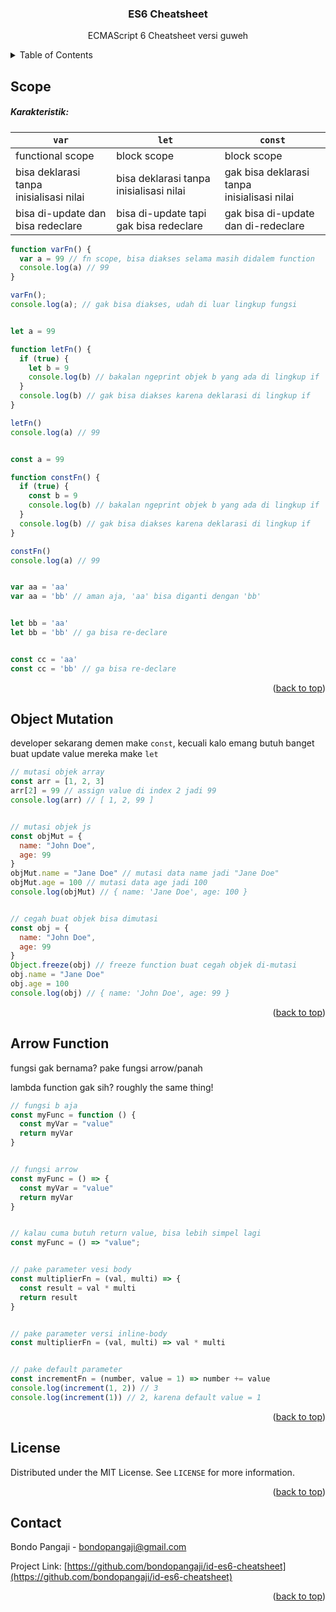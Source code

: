 <div id="top"></div>


<div align="center">

<h3 align="center">ES6 Cheatsheet</h3>
    <p align="center">
        ECMAScript 6 Cheatsheet versi guweh
    </p>
</div>



<!-- TABLE OF CONTENTS -->
<details>
   <summary>Table of Contents</summary>
   <ol>
      <li><a href="#scope">Scope</a></li>
      <li><a href="#object-mutation">Object Mutation</a></li>
      <li><a href="#arrow-function">Arrow Function</a></li>
      <li><a href="#license">License</a></li>
      <li><a href="#contact">Contact</a></li>
  </ol>
</details>



<!-- Lingkup -->
## Scope

##### Karakteristik:

| `var`                                       | `let`                                       | `const`                                          |
|---------------------------------------------|---------------------------------------------|--------------------------------------------------|
| functional scope                            | block scope                                 | block scope                                      |
| bisa deklarasi tanpa <br/>inisialisasi nilai| bisa deklarasi tanpa <br/>inisialisasi nilai| gak bisa deklarasi tanpa<br/> inisialisasi nilai |
| bisa di-update dan bisa redeclare           | bisa di-update tapi gak bisa redeclare      | gak bisa di-update dan di-redeclare              |

```js
function varFn() {
  var a = 99 // fn scope, bisa diakses selama masih didalem function
  console.log(a) // 99
}

varFn();
console.log(a); // gak bisa diakses, udah di luar lingkup fungsi


let a = 99

function letFn() {
  if (true) {
    let b = 9
    console.log(b) // bakalan ngeprint objek b yang ada di lingkup if
  }
  console.log(b) // gak bisa diakses karena deklarasi di lingkup if
}

letFn()
console.log(a) // 99


const a = 99

function constFn() {
  if (true) {
    const b = 9
    console.log(b) // bakalan ngeprint objek b yang ada di lingkup if
  }
  console.log(b) // gak bisa diakses karena deklarasi di lingkup if
}

constFn()
console.log(a) // 99


var aa = 'aa'
var aa = 'bb' // aman aja, 'aa' bisa diganti dengan 'bb'


let bb = 'aa'
let bb = 'bb' // ga bisa re-declare


const cc = 'aa'
const cc = 'bb' // ga bisa re-declare

```

<p align="right">(<a href="#top">back to top</a>)</p>



<!-- Mutasi -->
## Object Mutation

developer sekarang demen make `const`, kecuali kalo emang butuh banget buat update value mereka make `let`

```js
// mutasi objek array
const arr = [1, 2, 3]
arr[2] = 99 // assign value di index 2 jadi 99
console.log(arr) // [ 1, 2, 99 ]


// mutasi objek js
const objMut = {
  name: "John Doe",
  age: 99
}
objMut.name = "Jane Doe" // mutasi data name jadi "Jane Doe"
objMut.age = 100 // mutasi data age jadi 100
console.log(objMut) // { name: 'Jane Doe', age: 100 }


// cegah buat objek bisa dimutasi
const obj = {
  name: "John Doe",
  age: 99
}
Object.freeze(obj) // freeze function buat cegah objek di-mutasi
obj.name = "Jane Doe"
obj.age = 100
console.log(obj) // { name: 'John Doe', age: 99 }

```

<p align="right">(<a href="#top">back to top</a>)</p>



<!-- Fungsi Panah -->
## Arrow Function

fungsi gak bernama? pake fungsi arrow/panah

lambda function gak sih? roughly the same thing!

```js
// fungsi b aja
const myFunc = function () {
  const myVar = "value"
  return myVar
}


// fungsi arrow
const myFunc = () => {
  const myVar = "value"
  return myVar
}


// kalau cuma butuh return value, bisa lebih simpel lagi
const myFunc = () => "value";


// pake parameter vesi body
const multiplierFn = (val, multi) => {
  const result = val * multi
  return result
}


// pake parameter versi inline-body
const multiplierFn = (val, multi) => val * multi


// pake default parameter
const incrementFn = (number, value = 1) => number += value
console.log(increment(1, 2)) // 3
console.log(increment(1)) // 2, karena default value = 1

```

<p align="right">(<a href="#top">back to top</a>)</p>


<!-- LICENSE -->

## License

Distributed under the MIT License. See `LICENSE` for more information.

<p align="right">(<a href="#top">back to top</a>)</p>



<!-- CONTACT -->

## Contact

Bondo Pangaji - [bondopangaji@gmail.com](mailto:bondopangaji@gmail.com)

Project Link: [https://github.com/bondopangaji/id-es6-cheatsheet](https://github.com/bondopangaji/id-es6-cheatsheet)

<p align="right">(<a href="#top">back to top</a>)</p>


<!-- REFERENCE -->
<!-- https://www.markdownguide.org/basic-syntax/#reference-style-links -->
